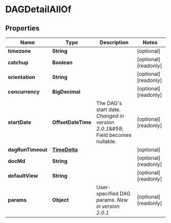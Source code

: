 

# DAGDetailAllOf


## Properties

Name | Type | Description | Notes
------------ | ------------- | ------------- | -------------
**timezone** | **String** |  |  [optional]
**catchup** | **Boolean** |  |  [optional] [readonly]
**orientation** | **String** |  |  [optional] [readonly]
**concurrency** | **BigDecimal** |  |  [optional] [readonly]
**startDate** | **OffsetDateTime** | The DAG&#39;s start date.  *Changed in version 2.0.1*&amp;#58; Field becomes nullable.  |  [optional] [readonly]
**dagRunTimeout** | [**TimeDelta**](TimeDelta.md) |  |  [optional]
**docMd** | **String** |  |  [optional] [readonly]
**defaultView** | **String** |  |  [optional] [readonly]
**params** | **Object** | User-specified DAG params.  *New in version 2.0.1*  |  [optional] [readonly]



